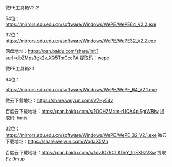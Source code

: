 微PE工具箱V2.2

64位：https://mirrors.sdu.edu.cn/software/Windows/WePE/WePE64_V2.2.exe

32位：https://mirrors.sdu.edu.cn/software/Windows/WePE/WePE32_V2.2.exe

网盘地址：https://pan.baidu.com/share/init?surl=dbZMps3gk2v_XQ5TmCccPA 提取码：wepe

微PE工具箱2.1

64位：

https://mirrors.sdu.edu.cn/software/Windows/WePE/WePE_64_V2.1.exe

微云下载地址：https://share.weiyun.com/iV7Hy54v

百度云下载地址：https://pan.baidu.com/s/1OOHZMcm-rUQA4piSgtWBiw
提取码: hmts

32位：
https://mirrors.sdu.edu.cn/software/Windows/WePE/WePE_32_V2.1.exe
微云下载地址：https://share.weiyun.com/WqdJX5Mn

百度云下载地址：https://pan.baidu.com/s/1ovJC7RCLKDnY_1nEX9zV3w
提取码: 9mup
